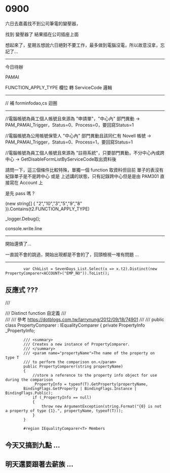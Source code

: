 # 0900

六日去嘉義找不到公司筆電的變壓器，

找到 變壓器了 結果插在公司插座上面

想起來了，星期五想說六日絕對不要工作，最多做到電腦沒電，所以故意沒拿，忘記了...

---

今日待辦

PAMAI

FUNCTION_APPLY_TYPE 欄位 轉 ServiceCode 邏輯

---

// 補 forminfodao,cs 迴圈

---

//電腦帳號為員工個人帳號且來源為 "申請單"，"中心內" 部門異動 -> PAM_PAMAI_Trigger，Status=0、Process=0，要回寫Status=1

//電腦帳號為公用帳號保管人 "中心內" 部門異動且該同仁有 Novell 帳號 -> PAM_PAMAI_Trigger，Status=0、Process=1，要回寫Status=1

//電腦帳號為員工個人帳號且來源為 "註冊系統"，只要部門異動，不分中心內或跨中心 -> GetDisableFormListByServiceCode取出資料後

請問一下，這三個條件比較特殊，單獨一個 function 取資料但目前 單子的表沒有紀錄單子是不是跨中心 或是 上述講的狀態，只有記錄跨中心但是是由 PAM301 直接寫在 Account 上

是先 pass 嗎 ?

(new string[] { "2","10","3","5","9","8" }).Contains(t2.FUNCTION_APPLY_TYPE)

_logger.Debug();

console.write.line

---

開始還債了...

一直說不會的跳過，開始出現都是不會的了，回頭檢視一堆有問題 ...

---

            var ChkList = SevenDays_List.Select(x => x.t2).Distinct(new PropertyComparer<ACCOUNT>("EMP_NO")).ToList();

## 反應式 ???

 /// <summary>
        /// Distinct function 自定義
        /// </summary>
        /// <remarks>
        /// 參考 <https://dotblogs.com.tw/larrynung/2012/09/18/74901>
        /// </remarks>
        /// <returns></returns>
        public class PropertyComparer<T> : IEqualityComparer<T>
        {
            private PropertyInfo _PropertyInfo;

            /// <summary>
            /// Creates a new instance of PropertyComparer.
            /// </summary>
            /// <param name="propertyName">The name of the property on type T
            /// to perform the comparison on.</param>
            public PropertyComparer(string propertyName)
            {
                //store a reference to the property info object for use during the comparison
                _PropertyInfo = typeof(T).GetProperty(propertyName,
            BindingFlags.GetProperty | BindingFlags.Instance | BindingFlags.Public);
                if (_PropertyInfo == null)
                {
                    throw new ArgumentException(string.Format("{0} is not a property of type {1}.", propertyName, typeof(T)));
                }
            }

            #region IEqualityComparer<T> Members

## 今天又搞到九點 ...

## 明天還要跟著去薪族 ...
